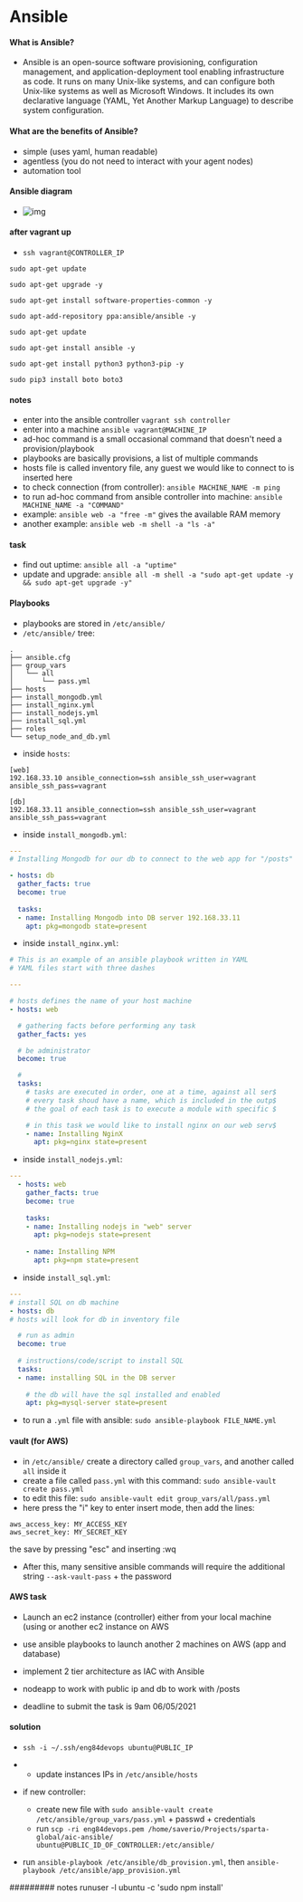 # Ansible

#### What is Ansible?
- Ansible is an open-source software provisioning, configuration management, and application-deployment tool enabling infrastructure as code. It runs on many Unix-like systems, and can configure both Unix-like systems as well as Microsoft Windows. It includes its own declarative language (YAML, Yet Another Markup Language) to describe system configuration.

#### What are the benefits of Ansible?
- simple (uses yaml, human readable)
- agentless (you do not need to interact with your agent nodes)
- automation tool

#### Ansible diagram
- ![img](https://imgur.com/ff5S2I6.png)

#### after vagrant up
- `ssh vagrant@CONTROLLER_IP`
```shell
sudo apt-get update

sudo apt-get upgrade -y

sudo apt-get install software-properties-common -y

sudo apt-add-repository ppa:ansible/ansible -y

sudo apt-get update

sudo apt-get install ansible -y

sudo apt-get install python3 python3-pip -y

sudo pip3 install boto boto3
```

#### notes
- enter into the ansible controller `vagrant ssh controller`
- enter into a machine `ansible vagrant@MACHINE_IP`
- ad-hoc command is a small occasional command that doesn't need a provision/playbook
- playbooks are basically provisions, a list of multiple commands
- hosts file is called inventory file, any guest we would like to connect to is inserted here
- to check connection (from controller): `ansible MACHINE_NAME -m ping`
- to run ad-hoc command from ansible controller into machine: `ansible MACHINE_NAME -a "COMMAND"`
- example: `ansible web -a "free -m"` gives the available RAM memory
- another example: `ansible web -m shell -a "ls -a"`

#### task
- find out uptime: `ansible all -a "uptime"`
- update and upgrade: `ansible all -m shell -a "sudo apt-get update -y && sudo apt-get upgrade -y"`

#### Playbooks
- playbooks are stored in `/etc/ansible/`
- `/etc/ansible/` tree:
```shell
.
├── ansible.cfg
├── group_vars
│   └── all
│       └── pass.yml
├── hosts
├── install_mongodb.yml
├── install_nginx.yml
├── install_nodejs.yml
├── install_sql.yml
├── roles
└── setup_node_and_db.yml
```
- inside `hosts`:
```
[web]
192.168.33.10 ansible_connection=ssh ansible_ssh_user=vagrant ansible_ssh_pass=vagrant

[db]
192.168.33.11 ansible_connection=ssh ansible_ssh_user=vagrant ansible_ssh_pass=vagrant
```
- inside `install_mongodb.yml`:
```yml
---
# Installing Mongodb for our db to connect to the web app for "/posts"

- hosts: db
  gather_facts: true
  become: true
  
  tasks:
  - name: Installing Mongodb into DB server 192.168.33.11
    apt: pkg=mongodb state=present
```
- inside `install_nginx.yml`:
```yml
# This is an example of an ansible playbook written in YAML
# YAML files start with three dashes

---

# hosts defines the name of your host machine
- hosts: web

  # gathering facts before performing any task
  gather_facts: yes

  # be administrator
  become: true

  # 
  tasks:
    # tasks are executed in order, one at a time, against all ser$
    # every task shoud have a name, which is included in the outp$
    # the goal of each task is to execute a module with specific $

    # in this task we would like to install nginx on our web serv$
    - name: Installing NginX
      apt: pkg=nginx state=present
```
- inside `install_nodejs.yml`:
```yml
---
  - hosts: web
    gather_facts: true
    become: true
    
    tasks:
    - name: Installing nodejs in "web" server
      apt: pkg=nodejs state=present
      
    - name: Installing NPM
      apt: pkg=npm state=present
```
- inside `install_sql.yml`:
```yml
---
# install SQL on db machine
- hosts: db
# hosts will look for db in inventory file

  # run as admin
  become: true
  
  # instructions/code/script to install SQL
  tasks:
  - name: installing SQL in the DB server
    
    # the db will have the sql installed and enabled
    apt: pkg=mysql-server state=present
```
- to run a `.yml` file with ansible: `sudo ansible-playbook FILE_NAME.yml`

#### vault (for AWS)
- in `/etc/ansible/` create a directory called `group_vars`, and another called `all` inside it
- create a file called `pass.yml` with this command: `sudo ansible-vault create pass.yml`
- to edit this file: `sudo ansible-vault edit group_vars/all/pass.yml`
- here press the "i" key to enter insert mode, then add the lines:
```
aws_access_key: MY_ACCESS_KEY
aws_secret_key: MY_SECRET_KEY
```
the save by pressing "esc" and inserting :wq
- After this, many sensitive ansible commands will require the additional string `--ask-vault-pass` + the password

#### AWS task
- Launch an ec2 instance (controller) either from your local machine (using or another ec2 instance on AWS
- use ansible playbooks to launch another 2 machines on AWS (app and database)
- implement 2 tier architecture as IAC with Ansible
- nodeapp to work with public ip and db to work with /posts

- deadline to submit the task is 9am 06/05/2021

#### solution
- `ssh -i ~/.ssh/eng84devops ubuntu@PUBLIC_IP`
- - update instances IPs in `/etc/ansible/hosts`

- if new controller:
    - create new file with `sudo ansible-vault create /etc/ansible/group_vars/pass.yml` + passwd + credentials
    - run `scp -ri eng84devops.pem /home/saverio/Projects/sparta-global/aic-ansible/ ubuntu@PUBLIC_ID_OF_CONTROLLER:/etc/ansible/`
- run `ansible-playbook /etc/ansible/db_provision.yml`, then `ansible-playbook /etc/ansible/app_provision.yml` 


######### notes
runuser -l ubuntu -c 'sudo npm install'

